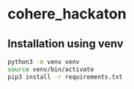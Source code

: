 # cohere_hackaton

## Installation using venv

```bash
python3 -m venv venv
source venv/bin/activate
pip3 install -r requirements.txt
```
